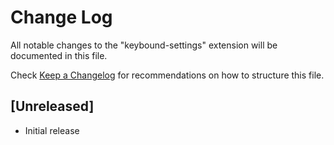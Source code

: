 # Change Log
All notable changes to the "keybound-settings" extension will be documented in this file.

Check [Keep a Changelog](http://keepachangelog.com/) for recommendations on how to structure this file.

## [Unreleased]
- Initial release